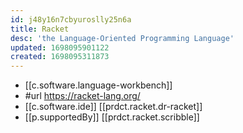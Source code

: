 ```yaml
---
id: j48y16n7cbyuroslly25n6a
title: Racket
desc: 'the Language-Oriented Programming Language'
updated: 1698095901122
created: 1698095311873
---
```


- [[c.software.language-workbench]]
- #url https://racket-lang.org/
- [[c.software.ide]] [[prdct.racket.dr-racket]] 
- [[p.supportedBy]] [[prdct.racket.scribble]]